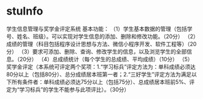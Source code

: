 # stuInfo
学生信息管理与奖学金评定系统
基本功能：
（1）学生基本数据的管理（包括学号、姓名、班级）。可以实现对学生信息的添加、删除和修改功能。（20分）
（2）成绩的管理（科目包括程序设计思想与方法、微信小程序开发、软件工程等）（20分）
（3）要求可添加、删除、查询、修改学生的信息，以及浏览学生的全部信息。（20分）
（4）总成绩统计（每个学生的总成绩、平均成绩）（10分）
（5）奖学金评定（本系统可评定两个奖项：1.“学习标兵”评定方法为：单科成绩必须达80分以上（包括80分）、总分成绩居本班第一者；2.“三好学生”评定方法为满足以下所有条件者：单科成绩必须达75分以上（包括75分）、总成绩居本班前5%、评定为“学习标兵”的学生不能参与此项评比）。（30分）

